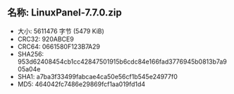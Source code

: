 ## 名称: LinuxPanel-7.7.0.zip

* 大小: 5611476 字节 (5479 KiB)
* CRC32: 920ABCE9
* CRC64: 0661580F123B7A29
* SHA256: 953d62408454cb1cc42847501915b6cdc84e166fad3776945b0813b7a905a04e
* SHA1: a7ba3f33499fabcae4ca50e56cf1b545e24977f0
* MD5: 464042fc7486e29869fcf1aa019fd1d4
